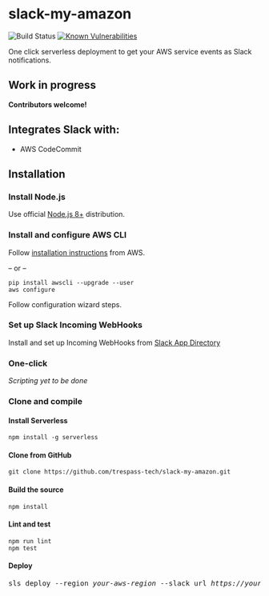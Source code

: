 # slack-my-amazon
![Build Status](https://codebuild.us-east-1.amazonaws.com/badges?uuid=eyJlbmNyeXB0ZWREYXRhIjoibUl6TE1IUG1qKzRQTTloV3psVEdaQWU4alpGS2R1enBOT21OcGxMSzAyaFAzby9oMGpLWE1aZ3dzd25EUldWaEdOa3pLQVdFSVpKSXVTV0Vib3d2S1FrPSIsIml2UGFyYW1ldGVyU3BlYyI6IlNwL2dyNmhWMlhZTVhJUG4iLCJtYXRlcmlhbFNldFNlcmlhbCI6MX0%3D&branch=master)
[![Known Vulnerabilities](https://snyk.io/test/github/trespass-tech/slack-my-amazon/badge.svg)](https://snyk.io/test/github/trespass-tech/slack-my-amazon)

One click serverless  deployment to get your AWS service events as Slack notifications.

## Work in progress
**Contributors welcome!**

## Integrates Slack with:
- AWS CodeCommit

## Installation
### Install Node.js
Use official [Node.js 8+](https://nodejs.org/) distribution.
### Install and configure AWS CLI
Follow [installation instructions](https://docs.aws.amazon.com/cli/latest/userguide/installing.html) from AWS.

&ndash; or &ndash;

```
pip install awscli --upgrade --user
aws configure
```
Follow configuration wizard steps.

### Set up Slack Incoming WebHooks
Install and set up Incoming WebHooks from [Slack App Directory](https://slack.com/apps/A0F7XDUAZ-incoming-webhooks)

### One-click
_Scripting yet to be done_

### Clone and compile

#### Install Serverless
```
npm install -g serverless
```

#### Clone from GitHub
```
git clone https://github.com/trespass-tech/slack-my-amazon.git
```

#### Build the source
```
npm install
```

#### Lint and test
```
npm run lint
npm test
```

#### Deploy
<pre>sls deploy --region <i>your-aws-region</i> --slack_url <i>https://your-slack-webhooks-url</i></pre>

